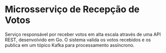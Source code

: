 # Microsserviço de Recepção de Votos

Serviço responsável por receber votos em alta escala através de uma API REST, desenvolvido em Go. O sistema valida os votos recebidos e os publica em um tópico Kafka para processamento assíncrono.
